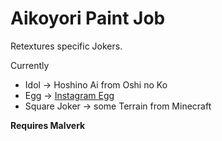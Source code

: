# Aikoyori Paint Job
Retextures specific Jokers.

Currently
- Idol -> Hoshino Ai from Oshi no Ko
- Egg -> [Instagram Egg](https://en.wikipedia.org/wiki/Instagram_egg)
- Square Joker -> some Terrain from Minecraft

**Requires Malverk**